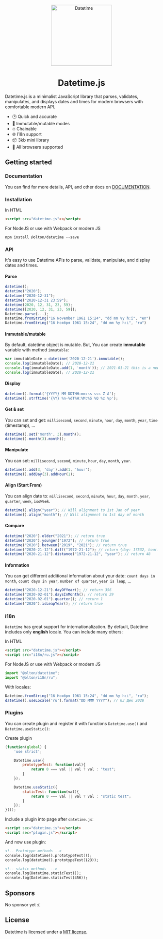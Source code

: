<p align="center">
    <img src="https://metroui.org.ua/res/images/calendar.png" alt="Datetime" height="200">
</p>

<h1 align="center">Datetime.js</h1>

Datetime.js is a minimalist JavaScript library that parses, validates, manipulates, and displays dates and times for modern browsers with comfortable modern API.

* 🕒 Quick and accurate
* 💪 Immutable/mutable modes
* 🔥 Chainable
* 🌐 I18n support
* 📦 3kb mini library
* 👫 All browsers supported

## Getting started

### Documentation

You can find for more details, API, and other docs on [DOCUMENTATION](DOCUMENTATION.md).

### Installation
In HTML
```html
<script src="datetime.js"></script>
```
For NodeJS or use with Webpack or modern JS
```console
npm install @olton/datetime --save
```

### API

It's easy to use Datetime APIs to parse, validate, manipulate, and display dates and times.

#### Parse
```javascript
datetime();
datetime("2020");
datetime("2020-12-31");
datetime("2020-12-31 23:59");
datetime(2020, 12, 31, 23, 59);
datetime([2020, 12, 31, 23, 59]);
Datetime.parse(...);
Datetime.fromString("16 November 1961 15:24", "dd mm %y h:i", "en")
Datetime.fromString("16 Ноября 1961 15:24", "dd mm %y h:i", "ru")
```

#### Immutable/mutable
By default, datetime object is mutable. But, You can create **immutable** variable with method `immutable`:

```javascript
var immutableDate = datetime('2020-12-21').immutable();
console.log(immutableDate); // 2020-12-21
console.log(immutableDate.add(1, 'month')); // 2021-01-21 this is a new object
console.log(immutableDate); // 2020-12-21
```

#### Display
```javascript
datetime().format('{YYYY} MM-DDTHH:mm:ss sss Z A');
datetime().strftime('{%Y} %n-%dT%H:%M:%S %Q %z %p');
```

#### Get & set
You can set and get: `millisecond`, `second`, `minute`, `hour`, `day`, `month`, `year`, `time` (timestamp), ... 
```javascript
datetime().set('month', 3).month();
datetime().month(3).month();
```

#### Manipulate
You can set: `millisecond`, `second`, `minute`, `hour`, `day`, `month`, `year`.
```javascript
datetime().add(3, 'day').add(1, 'hour');
datetime().addDay(3).addHour(1);
```

#### Align (Start From)
You can align date to: `millisecond`, `second`, `minute`, `hour`, `day`, `month`, `year`, `quarter`, `week`, `isoWeek`.
```javascript
datetime().align("year"); // Will alignment to 1st Jan of year
datetime().align("month"); // Will alignment to 1st day of month
```

#### Compare
```javascript
datetime("2020").older("2021"); // return true
datetime("2020").younger("1972"); // return true
datetime("2020").between("2019", "2021"); // return true
datetime("2020-21-12").diff("1972-21-12"); // return {day: 17532, hour: 420768, millisecond: 1514764800000, minute: 25246080, month: 576, second: 1514764800, year: 48}
datetime("2020-21-12").distance("1972-21-12", "year"); // return 48
```

#### Information
You can get different additional information about your date: `count days in month`, `count days in year`, `number of quarter`, `year is leap`, ...  
```javascript
datetime("2020-12-21").dayOfYear(); // return 356
datetime("2020-02-01").daysInMonth(); // return 29
datetime("2020-02-01").quarter(); // return 1
datetime("2020").isLeapYear(); // return true
```

### i18n
`Datetime` has great support for internationalization. By default, Datetime includes only **english** locale.
You can include many others:

In HTML
```html
<script src="datetime.js"></script>
<script src="i18n/ru.js"></script>
```
For NodeJS or use with Webpack or modern JS
```javascript
import "@olton/datetime";
import "@olton/i18n/ru";
```

With locales:
```javascript
Datetime.fromString("16 Ноября 1961 15:24", "dd mm %y h:i", "ru");
datetime().useLocale('ru').format("DD MMM YYYY"); // 03 Дек 2020
```

### Plugins
You can create plugin and register it with functions `Datetime.use()` and `Datetime.useStatic()`:

Create plugin
```javascript
(function(global) {
    'use strict';

    Datetime.use({
        prototypeTest: function(val){
            return 0 === val || val ? val : "test";
        }
    });

    Datetime.useStatic({
        staticTest: function(val){
            return 0 === val || val ? val : "static test";
        }
    });
}());
```

Include a plugin into page after `datetime.js`:
```html
<script sec="datetime.js"></script>
<script sec="plugin.js"></script>
```

And now use plugin:
```html
<!-- Prototype methods -->
console.log(datetime().prototypeTest());
console.log(datetime().prototypeTest(123));

<!-- static methods  -->
console.log(Datetime.staticTest());
console.log(Datetime.staticTest(456));
```

## Sponsors
No sponsor yet :(

## License

Datetime is licensed under a [MIT license](LICENSE).
